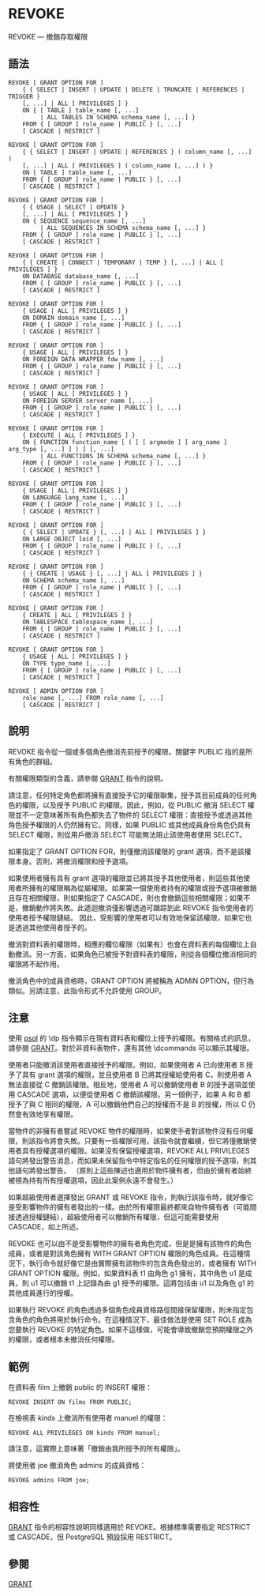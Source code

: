 # REVOKE

REVOKE — 撤銷存取權限

## 語法

```text
REVOKE [ GRANT OPTION FOR ]
    { { SELECT | INSERT | UPDATE | DELETE | TRUNCATE | REFERENCES | TRIGGER }
    [, ...] | ALL [ PRIVILEGES ] }
    ON { [ TABLE ] table_name [, ...]
         | ALL TABLES IN SCHEMA schema_name [, ...] }
    FROM { [ GROUP ] role_name | PUBLIC } [, ...]
    [ CASCADE | RESTRICT ]

REVOKE [ GRANT OPTION FOR ]
    { { SELECT | INSERT | UPDATE | REFERENCES } ( column_name [, ...] )
    [, ...] | ALL [ PRIVILEGES ] ( column_name [, ...] ) }
    ON [ TABLE ] table_name [, ...]
    FROM { [ GROUP ] role_name | PUBLIC } [, ...]
    [ CASCADE | RESTRICT ]

REVOKE [ GRANT OPTION FOR ]
    { { USAGE | SELECT | UPDATE }
    [, ...] | ALL [ PRIVILEGES ] }
    ON { SEQUENCE sequence_name [, ...]
         | ALL SEQUENCES IN SCHEMA schema_name [, ...] }
    FROM { [ GROUP ] role_name | PUBLIC } [, ...]
    [ CASCADE | RESTRICT ]

REVOKE [ GRANT OPTION FOR ]
    { { CREATE | CONNECT | TEMPORARY | TEMP } [, ...] | ALL [ PRIVILEGES ] }
    ON DATABASE database_name [, ...]
    FROM { [ GROUP ] role_name | PUBLIC } [, ...]
    [ CASCADE | RESTRICT ]

REVOKE [ GRANT OPTION FOR ]
    { USAGE | ALL [ PRIVILEGES ] }
    ON DOMAIN domain_name [, ...]
    FROM { [ GROUP ] role_name | PUBLIC } [, ...]
    [ CASCADE | RESTRICT ]

REVOKE [ GRANT OPTION FOR ]
    { USAGE | ALL [ PRIVILEGES ] }
    ON FOREIGN DATA WRAPPER fdw_name [, ...]
    FROM { [ GROUP ] role_name | PUBLIC } [, ...]
    [ CASCADE | RESTRICT ]

REVOKE [ GRANT OPTION FOR ]
    { USAGE | ALL [ PRIVILEGES ] }
    ON FOREIGN SERVER server_name [, ...]
    FROM { [ GROUP ] role_name | PUBLIC } [, ...]
    [ CASCADE | RESTRICT ]

REVOKE [ GRANT OPTION FOR ]
    { EXECUTE | ALL [ PRIVILEGES ] }
    ON { FUNCTION function_name [ ( [ [ argmode ] [ arg_name ] arg_type [, ...] ] ) ] [, ...]
         | ALL FUNCTIONS IN SCHEMA schema_name [, ...] }
    FROM { [ GROUP ] role_name | PUBLIC } [, ...]
    [ CASCADE | RESTRICT ]

REVOKE [ GRANT OPTION FOR ]
    { USAGE | ALL [ PRIVILEGES ] }
    ON LANGUAGE lang_name [, ...]
    FROM { [ GROUP ] role_name | PUBLIC } [, ...]
    [ CASCADE | RESTRICT ]

REVOKE [ GRANT OPTION FOR ]
    { { SELECT | UPDATE } [, ...] | ALL [ PRIVILEGES ] }
    ON LARGE OBJECT loid [, ...]
    FROM { [ GROUP ] role_name | PUBLIC } [, ...]
    [ CASCADE | RESTRICT ]

REVOKE [ GRANT OPTION FOR ]
    { { CREATE | USAGE } [, ...] | ALL [ PRIVILEGES ] }
    ON SCHEMA schema_name [, ...]
    FROM { [ GROUP ] role_name | PUBLIC } [, ...]
    [ CASCADE | RESTRICT ]

REVOKE [ GRANT OPTION FOR ]
    { CREATE | ALL [ PRIVILEGES ] }
    ON TABLESPACE tablespace_name [, ...]
    FROM { [ GROUP ] role_name | PUBLIC } [, ...]
    [ CASCADE | RESTRICT ]

REVOKE [ GRANT OPTION FOR ]
    { USAGE | ALL [ PRIVILEGES ] }
    ON TYPE type_name [, ...]
    FROM { [ GROUP ] role_name | PUBLIC } [, ...]
    [ CASCADE | RESTRICT ]

REVOKE [ ADMIN OPTION FOR ]
    role_name [, ...] FROM role_name [, ...]
    [ CASCADE | RESTRICT ]
```

## 說明

REVOKE 指令從一個或多個角色撤消先前授予的權限。關鍵字 PUBLIC 指的是所有角色的群組。

有關權限類型的含義，請參閱 [GRANT](grant.md) 指令的說明。

請注意，任何特定角色都將擁有直接授予它的權限聯集，授予其目前成員的任何角色的權限，以及授予 PUBLIC 的權限。因此，例如，從 PUBLIC 撤消 SELECT 權限並不一定意味著所有角色都失去了物件的 SELECT 權限：直接授予或透過其他角色授予權限的人仍然擁有它。同樣，如果 PUBLIC 或其他成員身份角色仍具有 SELECT 權限，則從用戶撤消 SELECT 可能無法阻止該使用者使用 SELECT。

如果指定了 GRANT OPTION FOR，則僅撤消該權限的 grant 選項，而不是該權限本身。否則，將撤消權限和授予選項。

如果使用者擁有具有 grant 選項的權限並已將其授予其他使用者，則這些其他使用者所擁有的權限稱為從屬權限。如果第一個使用者持有的權限或授予選項被撤銷且存在相關權限，則如果指定了 CASCADE，則也會撤銷這些相關權限；如果不是，撤銷動作將失敗。此遞迴撤消僅影響透過可跟踪到此 REVOKE 指令使用者的使用者授予權限鏈結。 因此，受影響的使用者可以有效地保留該權限，如果它也是透過其他使用者授予的。

撤消對資料表的權限時，相應的欄位權限（如果有）也會在資料表的每個欄位上自動撤消。另一方面，如果角色已被授予對資料表的權限，則從各個欄位撤消相同的權限將不起作用。

撤消角色中的成員資格時，GRANT OPTION 將被稱為 ADMIN OPTION，但行為類似。另請注意，此指令形式不允許使用 GROUP。

## 注意

使用 [psql](../client-applications/psql.md) 的 \dp 指令顯示在現有資料表和欄位上授予的權限。有關格式的訊息，請參閱 [GRANT](grant.md)。對於非資料表物件，還有其他 \dcommands 可以顯示其權限。

使用者只能撤消該使用者直接授予的權限。例如，如果使用者 A 已向使用者 B 授予了具有 grant 選項的權限，並且使用者 B 已將其授權給使用者 C，則使用者 A 無法直接從 C 撤銷該權限。相反地，使用者 A 可以撤銷使用者 B 的授予選項並使用 CASCADE 選項，以便從使用者 C 撤銷該權限。另一個例子，如果 A 和 B 都授予了與 C 相同的權限，A 可以撤銷他們自己的授權而不是 B 的授權，所以 C 仍然會有效地享有權限。

當物件的非擁有者嘗試 REVOKE 物件的權限時，如果使手者對該物件沒有任何權限，則該指令將會失敗。只要有一些權限可用，該指令就會繼續，但它將僅撤銷使用者具有授權選項的權限。如果沒有保留授權選項，REVOKE ALL PRIVILEGES 語句將發出警告消息，而如果未保留指令中特定指名的任何權限的授予選項，則其他語句將發出警告。 （原則上這些陳述也適用於物件擁有者，但由於擁有者始終被視為持有所有授權選項，因此此案例永遠不會發生。）

如果超級使用者選擇發出 GRANT 或 REVOKE 指令，則執行該指令時，就好像它是受影響物件的擁有者發出的一樣。由於所有權限最終都來自物件擁有者（可能間接透過授權鏈結），超級使用者可以撤銷所有權限，但這可能需要使用 CASCADE，如上所述。

REVOKE 也可以由不是受影響物件的擁有者角色完成，但是是擁有該物件的角色成員，或者是對該角色擁有 WITH GRANT OPTION 權限的角色成員。在這種情況下，執行命令就好像它是由實際擁有該物件的包含角色發出的，或者擁有 WITH GRANT OPTION 權限。例如，如果資料表 t1 由角色 g1 擁有，其中角色 u1 是成員，則 u1 可以撤銷 t1 上記錄為由 g1 授予的權限。這將包括由 u1 以及角色 g1 的其他成員進行的授權。

如果執行 REVOKE 的角色透過多個角色成員資格路徑間接保留權限，則未指定包含角色的角色將用於執行命令。在這種情況下，最佳做法是使用 SET ROLE 成為您要執行 REVOKE 的特定角色。如果不這樣做，可能會導致撤銷您預期權限之外的權限，或者根本未撤消任何權限。

## 範例

在資料表 film 上撤銷 public 的 INSERT 權限：

```text
REVOKE INSERT ON films FROM PUBLIC;
```

在檢視表 kinds 上撤消所有使用者 manuel 的權限：

```text
REVOKE ALL PRIVILEGES ON kinds FROM manuel;
```

請注意，這實際上意味著「撤銷由我所授予的所有權限」。

將使用者 joe 撤消角色 admins 的成員資格：

```text
REVOKE admins FROM joe;
```

## 相容性

[GRANT](grant.md) 指令的相容性說明同樣適用於 REVOKE。根據標準需要指定 RESTRICT 或 CASCADE，但 PostgreSQL 預設採用 RESTRICT。

## 參閱

[GRANT](grant.md)

